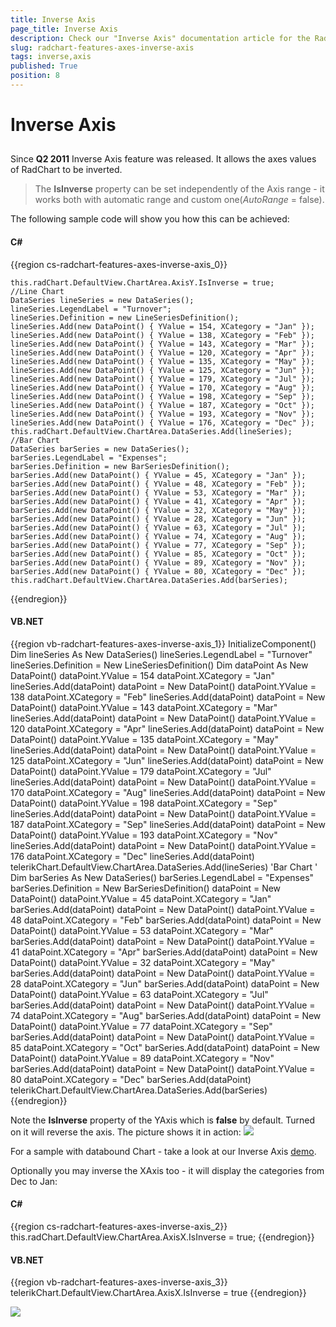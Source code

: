 ```yaml
---
title: Inverse Axis
page_title: Inverse Axis
description: Check our "Inverse Axis" documentation article for the RadChart WPF control.
slug: radchart-features-axes-inverse-axis
tags: inverse,axis
published: True
position: 8
---
```


# Inverse Axis



## 

Since __Q2 2011__ Inverse Axis feature was released. It allows the axes values of RadChart to be inverted.

>The __IsInverse__ property can be set independently of the Axis range - it works both with automatic range and custom one(*AutoRange* = false).

The following sample code will show you how this can be achieved:

#### __C#__

{{region cs-radchart-features-axes-inverse-axis_0}}
	           
	this.radChart.DefaultView.ChartArea.AxisY.IsInverse = true;
	//Line Chart
	DataSeries lineSeries = new DataSeries();
	lineSeries.LegendLabel = "Turnover";
	lineSeries.Definition = new LineSeriesDefinition();
	lineSeries.Add(new DataPoint() { YValue = 154, XCategory = "Jan" });
	lineSeries.Add(new DataPoint() { YValue = 138, XCategory = "Feb" });
	lineSeries.Add(new DataPoint() { YValue = 143, XCategory = "Mar" });
	lineSeries.Add(new DataPoint() { YValue = 120, XCategory = "Apr" });
	lineSeries.Add(new DataPoint() { YValue = 135, XCategory = "May" });
	lineSeries.Add(new DataPoint() { YValue = 125, XCategory = "Jun" });
	lineSeries.Add(new DataPoint() { YValue = 179, XCategory = "Jul" });
	lineSeries.Add(new DataPoint() { YValue = 170, XCategory = "Aug" });
	lineSeries.Add(new DataPoint() { YValue = 198, XCategory = "Sep" });
	lineSeries.Add(new DataPoint() { YValue = 187, XCategory = "Oct" });
	lineSeries.Add(new DataPoint() { YValue = 193, XCategory = "Nov" });
	lineSeries.Add(new DataPoint() { YValue = 176, XCategory = "Dec" });
	this.radChart.DefaultView.ChartArea.DataSeries.Add(lineSeries);
	//Bar Chart
	DataSeries barSeries = new DataSeries();
	barSeries.LegendLabel = "Expenses";
	barSeries.Definition = new BarSeriesDefinition();
	barSeries.Add(new DataPoint() { YValue = 45, XCategory = "Jan" });
	barSeries.Add(new DataPoint() { YValue = 48, XCategory = "Feb" });
	barSeries.Add(new DataPoint() { YValue = 53, XCategory = "Mar" });
	barSeries.Add(new DataPoint() { YValue = 41, XCategory = "Apr" });
	barSeries.Add(new DataPoint() { YValue = 32, XCategory = "May" });
	barSeries.Add(new DataPoint() { YValue = 28, XCategory = "Jun" });
	barSeries.Add(new DataPoint() { YValue = 63, XCategory = "Jul" });
	barSeries.Add(new DataPoint() { YValue = 74, XCategory = "Aug" });
	barSeries.Add(new DataPoint() { YValue = 77, XCategory = "Sep" });
	barSeries.Add(new DataPoint() { YValue = 85, XCategory = "Oct" });
	barSeries.Add(new DataPoint() { YValue = 89, XCategory = "Nov" });
	barSeries.Add(new DataPoint() { YValue = 80, XCategory = "Dec" });
	this.radChart.DefaultView.ChartArea.DataSeries.Add(barSeries);
{{endregion}}

#### __VB.NET__

{{region vb-radchart-features-axes-inverse-axis_1}}
	InitializeComponent()
	Dim lineSeries As New DataSeries()
	    lineSeries.LegendLabel = "Turnover"
	    lineSeries.Definition = New LineSeriesDefinition()
	    Dim dataPoint As New DataPoint()
	    dataPoint.YValue = 154
	    dataPoint.XCategory = "Jan"
	    lineSeries.Add(dataPoint)
	    dataPoint = New DataPoint()
	    dataPoint.YValue = 138
	    dataPoint.XCategory = "Feb"
	    lineSeries.Add(dataPoint)
	    dataPoint = New DataPoint()
	    dataPoint.YValue = 143
	    dataPoint.XCategory = "Mar"
	    lineSeries.Add(dataPoint)
	    dataPoint = New DataPoint()
	    dataPoint.YValue = 120
	    dataPoint.XCategory = "Apr"
	    lineSeries.Add(dataPoint)
	    dataPoint = New DataPoint()
	    dataPoint.YValue = 135
	    dataPoint.XCategory = "May"
	    lineSeries.Add(dataPoint)
	    dataPoint = New DataPoint()
	    dataPoint.YValue = 125
	    dataPoint.XCategory = "Jun"
	    lineSeries.Add(dataPoint)
	    dataPoint = New DataPoint()
	    dataPoint.YValue = 179
	    dataPoint.XCategory = "Jul"
	    lineSeries.Add(dataPoint)
	    dataPoint = New DataPoint()
	    dataPoint.YValue = 170
	    dataPoint.XCategory = "Aug"
	    lineSeries.Add(dataPoint)
	    dataPoint = New DataPoint()
	    dataPoint.YValue = 198
	    dataPoint.XCategory = "Sep"
	    lineSeries.Add(dataPoint)
	    dataPoint = New DataPoint()
	    dataPoint.YValue = 187
	    dataPoint.XCategory = "Sep"
	    lineSeries.Add(dataPoint)
	    dataPoint = New DataPoint()
	    dataPoint.YValue = 193
	    dataPoint.XCategory = "Nov"
	    lineSeries.Add(dataPoint)
	    dataPoint = New DataPoint()
	    dataPoint.YValue = 176
	    dataPoint.XCategory = "Dec"
	    lineSeries.Add(dataPoint)
	    telerikChart.DefaultView.ChartArea.DataSeries.Add(lineSeries)
	    'Bar Chart '
	    Dim barSeries As New DataSeries()
	    barSeries.LegendLabel = "Expenses"
	    barSeries.Definition = New BarSeriesDefinition()
	    dataPoint = New DataPoint()
	    dataPoint.YValue = 45
	    dataPoint.XCategory = "Jan"
	    barSeries.Add(dataPoint)
	    dataPoint = New DataPoint()
	    dataPoint.YValue = 48
	    dataPoint.XCategory = "Feb"
	    barSeries.Add(dataPoint)
	    dataPoint = New DataPoint()
	    dataPoint.YValue = 53
	    dataPoint.XCategory = "Mar"
	    barSeries.Add(dataPoint)
	    dataPoint = New DataPoint()
	    dataPoint.YValue = 41
	    dataPoint.XCategory = "Apr"
	    barSeries.Add(dataPoint)
	    dataPoint = New DataPoint()
	    dataPoint.YValue = 32
	    dataPoint.XCategory = "May"
	    barSeries.Add(dataPoint)
	    dataPoint = New DataPoint()
	    dataPoint.YValue = 28
	    dataPoint.XCategory = "Jun"
	    barSeries.Add(dataPoint)
	    dataPoint = New DataPoint()
	    dataPoint.YValue = 63
	    dataPoint.XCategory = "Jul"
	    barSeries.Add(dataPoint)
	    dataPoint = New DataPoint()
	    dataPoint.YValue = 74
	    dataPoint.XCategory = "Aug"
	    barSeries.Add(dataPoint)
	    dataPoint = New DataPoint()
	    dataPoint.YValue = 77
	    dataPoint.XCategory = "Sep"
	    barSeries.Add(dataPoint)
	    dataPoint = New DataPoint()
	    dataPoint.YValue = 85
	    dataPoint.XCategory = "Oct"
	    barSeries.Add(dataPoint)
	    dataPoint = New DataPoint()
	    dataPoint.YValue = 89
	    dataPoint.XCategory = "Nov"
	    barSeries.Add(dataPoint)
	    dataPoint = New DataPoint()
	    dataPoint.YValue = 80
	    dataPoint.XCategory = "Dec"
	    barSeries.Add(dataPoint)
	    telerikChart.DefaultView.ChartArea.DataSeries.Add(barSeries)
	{{endregion}}



Note the __IsInverse__ property of the YAxis which is __false__ by default. Turned on it will reverse the axis. The picture shows it in action:
![](images/RadChart_Features_Axes_InverseAxis.PNG)

For a sample with databound Chart - take a look at our Inverse Axis [demo](https://demos.telerik.com/silverlight/#Chart/InverseAxis).

Optionally you may inverse the XAxis too - it will display the categories from Dec to Jan:

#### __C#__

{{region cs-radchart-features-axes-inverse-axis_2}}
	this.radChart.DefaultView.ChartArea.AxisX.IsInverse = true;
{{endregion}}



#### __VB.NET__

{{region vb-radchart-features-axes-inverse-axis_3}}
	telerikChart.DefaultView.ChartArea.AxisX.IsInverse = true
	{{endregion}}

![](images/RadChart_Features_Axes_InverseXAxis.PNG)


